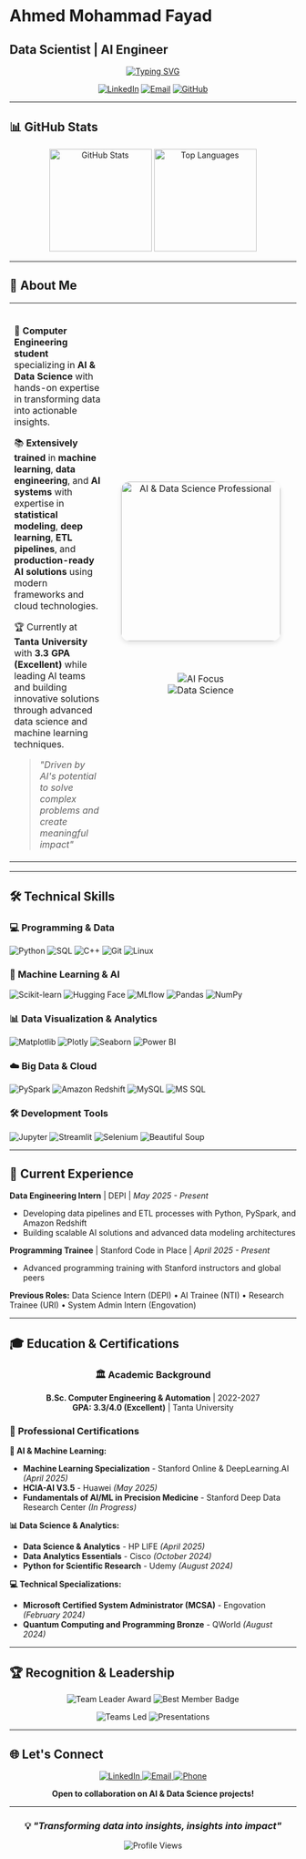 # Ahmed Mohammad Fayad
## Data Scientist | AI Engineer

<div align="center">

[![Typing SVG](https://readme-typing-svg.herokuapp.com?font=Fira+Code&pause=1000&color=36BCF7&width=435&lines=Data+Scientist+%7C+AI+Engineer;Machine+Learning+Expert;Deep+Learning+Specialist;Innovation+Through+Code)](https://git.io/typing-svg)

[![LinkedIn](https://img.shields.io/badge/LinkedIn-0077B5?style=for-the-badge&logo=linkedin&logoColor=white)](https://linkedin.com/in/ahmed-mohammad-fayad-00aa36217)
[![Email](https://img.shields.io/badge/Email-D14836?style=for-the-badge&logo=gmail&logoColor=white)](mailto:ahmedfayad390@gmail.com)
[![GitHub](https://img.shields.io/badge/GitHub-100000?style=for-the-badge&logo=github&logoColor=white)](https://github.com/Ahmed-M-Fayad)

</div>

---

## 📊 GitHub Stats

<div align="center">

<p>
<img height="180em" src="https://github-readme-stats.vercel.app/api?username=Ahmed-M-Fayad&show_icons=true&theme=tokyonight&hide_border=true&count_private=true" alt="GitHub Stats"/>
<img height="180em" src="https://github-readme-stats.vercel.app/api/top-langs/?username=Ahmed-M-Fayad&layout=compact&theme=tokyonight&hide_border=true" alt="Top Languages"/>
</p>

</div>

---

## 🚀 About Me

<div align="center">
<table border="0" width="100%">
<tr>
<td width="65%" valign="top">

<br>

🎯 **Computer Engineering student** specializing in **AI & Data Science** with hands-on expertise in transforming data into actionable insights.

📚 **Extensively trained** in **machine learning**, **data engineering**, and **AI systems** with expertise in **statistical modeling**, **deep learning**, **ETL pipelines**, and **production-ready AI solutions** using modern frameworks and cloud technologies.

🏆 Currently at **Tanta University** with **3.3 GPA (Excellent)** while leading AI teams and building innovative solutions through advanced data science and machine learning techniques.

> *"Driven by AI's potential to solve complex problems and create meaningful impact"*

</td>
<td width="35%" align="center" valign="middle">

<br>
<img alt="AI & Data Science Professional" height="280" width="280" src="https://raw.githubusercontent.com/abhisheknaiidu/abhisheknaiidu/master/code.gif" style="border-radius: 15px; box-shadow: 0 4px 8px rgba(0,0,0,0.1); margin: 20px;">

<br>
<br>

<p align="center">
<img src="https://img.shields.io/badge/Focus-AI%20%26%20ML-blue?style=flat-square&logo=artificial-intelligence" alt="AI Focus"/>
<br>
<img src="https://img.shields.io/badge/Passion-Data%20Science-green?style=flat-square&logo=chartdotjs" alt="Data Science"/>
</p>

</td>
</tr>
</table>
</div>

---

## 🛠️ Technical Skills

### 💻 Programming & Data
<p>
<img src="https://img.shields.io/badge/Python-3776AB?style=for-the-badge&logo=python&logoColor=white" alt="Python"/>
<img src="https://img.shields.io/badge/SQL-4479A1?style=for-the-badge&logo=mysql&logoColor=white" alt="SQL"/>
<img src="https://img.shields.io/badge/C++-00599C?style=for-the-badge&logo=cplusplus&logoColor=white" alt="C++"/>
<img src="https://img.shields.io/badge/Git-F05032?style=for-the-badge&logo=git&logoColor=white" alt="Git"/>
<img src="https://img.shields.io/badge/Linux-FCC624?style=for-the-badge&logo=linux&logoColor=black" alt="Linux"/>
</p>

### 🤖 Machine Learning & AI
<p>
<img src="https://img.shields.io/badge/Scikit--learn-F7931E?style=for-the-badge&logo=scikitlearn&logoColor=white" alt="Scikit-learn"/>
<img src="https://img.shields.io/badge/🤗%20Hugging%20Face-FFD21E?style=for-the-badge&logoColor=black" alt="Hugging Face"/>
<img src="https://img.shields.io/badge/MLflow-0194E2?style=for-the-badge&logo=mlflow&logoColor=white" alt="MLflow"/>
<img src="https://img.shields.io/badge/Pandas-150458?style=for-the-badge&logo=pandas&logoColor=white" alt="Pandas"/>
<img src="https://img.shields.io/badge/NumPy-013243?style=for-the-badge&logo=numpy&logoColor=white" alt="NumPy"/>
</p>

### 📊 Data Visualization & Analytics
<p>
<img src="https://img.shields.io/badge/Matplotlib-11557c?style=for-the-badge&logo=python&logoColor=white" alt="Matplotlib"/>
<img src="https://img.shields.io/badge/Plotly-239120?style=for-the-badge&logo=plotly&logoColor=white" alt="Plotly"/>
<img src="https://img.shields.io/badge/Seaborn-3776AB?style=for-the-badge&logo=python&logoColor=white" alt="Seaborn"/>
<img src="https://img.shields.io/badge/Power%20BI-F2C811?style=for-the-badge&logo=powerbi&logoColor=black" alt="Power BI"/>
</p>

### ☁️ Big Data & Cloud
<p>
<img src="https://img.shields.io/badge/PySpark-E25A1C?style=for-the-badge&logo=apachespark&logoColor=white" alt="PySpark"/>
<img src="https://img.shields.io/badge/Amazon%20Redshift-8C4FFF?style=for-the-badge&logo=amazon-redshift&logoColor=white" alt="Amazon Redshift"/>
<img src="https://img.shields.io/badge/MySQL-00000F?style=for-the-badge&logo=mysql&logoColor=white" alt="MySQL"/>
<img src="https://img.shields.io/badge/Microsoft%20SQL%20Server-CC2927?style=for-the-badge&logo=microsoft%20sql%20server&logoColor=white" alt="MS SQL"/>
</p>

### 🛠️ Development Tools
<p>
<img src="https://img.shields.io/badge/JupyterLab-F37626?style=for-the-badge&logo=jupyter&logoColor=white" alt="Jupyter"/>
<img src="https://img.shields.io/badge/Streamlit-FF4B4B?style=for-the-badge&logo=streamlit&logoColor=white" alt="Streamlit"/>
<img src="https://img.shields.io/badge/Selenium-43B02A?style=for-the-badge&logo=selenium&logoColor=white" alt="Selenium"/>
<img src="https://img.shields.io/badge/Beautiful%20Soup-3776AB?style=for-the-badge&logo=python&logoColor=white" alt="Beautiful Soup"/>
</p>

---

## 💼 Current Experience

**Data Engineering Intern** | DEPI | *May 2025 - Present*
- Developing data pipelines and ETL processes with Python, PySpark, and Amazon Redshift
- Building scalable AI solutions and advanced data modeling architectures

**Programming Trainee** | Stanford Code in Place | *April 2025 - Present*
- Advanced programming training with Stanford instructors and global peers

**Previous Roles:** Data Science Intern (DEPI) • AI Trainee (NTI) • Research Trainee (URI) • System Admin Intern (Engovation)

---

## 🎓 Education & Certifications

<div align="center">

### 🏛️ **Academic Background**
**B.Sc. Computer Engineering & Automation** | 2022-2027  
**GPA: 3.3/4.0 (Excellent)** | Tanta University

</div>

### 🏅 **Professional Certifications**

<div align="left">

**🤖 AI & Machine Learning:**
- **Machine Learning Specialization** - Stanford Online & DeepLearning.AI *(April 2025)*
- **HCIA-AI V3.5** - Huawei *(May 2025)*
- **Fundamentals of AI/ML in Precision Medicine** - Stanford Deep Data Research Center *(In Progress)*

**📊 Data Science & Analytics:**
- **Data Science & Analytics** - HP LIFE *(April 2025)*
- **Data Analytics Essentials** - Cisco *(October 2024)*
- **Python for Scientific Research** - Udemy *(August 2024)*

**💻 Technical Specializations:**
- **Microsoft Certified System Administrator (MCSA)** - Engovation *(February 2024)*
- **Quantum Computing and Programming Bronze** - QWorld *(August 2024)*

</div>

---

## 🏆 Recognition & Leadership

<div align="center">

<p>
<img src="https://img.shields.io/badge/🥇_Team_Leader_Award-DEPI_2024-gold?style=for-the-badge" alt="Team Leader Award"/>
<img src="https://img.shields.io/badge/🥇_Best_Member_Badge-URI_2024-gold?style=for-the-badge" alt="Best Member Badge"/>
</p>

<p>
<img src="https://img.shields.io/badge/👥_Teams_Led-40+_Members-blue?style=for-the-badge" alt="Teams Led"/>
<img src="https://img.shields.io/badge/📈_Presentations-15+_Delivered-green?style=for-the-badge" alt="Presentations"/>
</p>

</div>

---

## 🌐 Let's Connect

<div align="center">

<p>
<a href="https://linkedin.com/in/ahmed-mohammad-fayad-00aa36217">
<img src="https://img.shields.io/badge/LinkedIn-0077B5?style=for-the-badge&logo=linkedin&logoColor=white" alt="LinkedIn"/>
</a>
<a href="mailto:ahmedfayad390@gmail.com">
<img src="https://img.shields.io/badge/Email-D14836?style=for-the-badge&logo=gmail&logoColor=white" alt="Email"/>
</a>
<a href="tel:+201014209071">
<img src="https://img.shields.io/badge/Phone-25D366?style=for-the-badge&logo=whatsapp&logoColor=white" alt="Phone"/>
</a>
</p>

**Open to collaboration on AI & Data Science projects!**

</div>

---

<div align="center">

### 💡 *"Transforming data into insights, insights into impact"*

<p>
<img src="https://komarev.com/ghpvc/?username=Ahmed-M-Fayad&color=blueviolet&style=flat-square&label=Profile+Views" alt="Profile Views"/>
</p>

</div>

